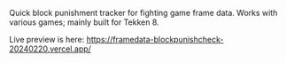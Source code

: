 Quick block punishment tracker for fighting game frame data. Works with various games; mainly built for Tekken 8.

Live preview is here: https://framedata-blockpunishcheck-20240220.vercel.app/
